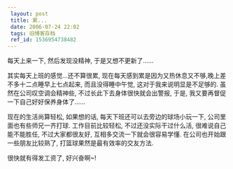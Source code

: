 ```yaml
---
 layout: post
 title: 累...
 date: 2006-07-24 22:02
 tags: 旧博客存档
 ref_id: 1536954738482
---
```

每天上来一下, 然后发现没精神, 于是又想不更新了......



其实每天上班的感觉...还不算很累, 现在每天感到累是因为又热休息又不够,晚上差不多十二点睡早上七点起来, 而且没得睡中午觉, 这对于我来说明显是不足够的.
虽然在公司叹空调会精神些, 不过长此下去身体很快就会出警报, 于是, 我又要再督促一下自己好好保养身体了......



现在的生活尚算轻松, 如果想的话, 每天下班还可以去旁边的球场小玩一下, 公司里面也有些师兄一齐打球. 工作目前比较轻松, 不过还没实际干过什么活,
很难说自己能不能胜任, 不过大家都很友好, 互相多交流一下就会很容易学懂. 在公司也开始跟一些朋友比较熟了, 打篮球果然是最有效率的交友方法.



很快就有得发工资了, 好兴奋啊~!



